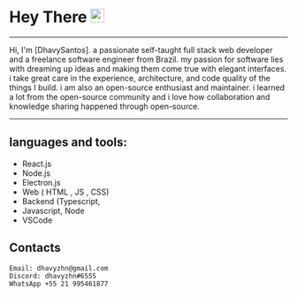 
# Hey There <img src="https://media.giphy.com/media/hvRJCLFzcasrR4ia7z/giphy.gif" width="25px">

***

Hi, I'm [DhavySantos]. a passionate self-taught full stack web developer and a freelance software engineer from Brazil. my passion for software lies with dreaming up ideas and making them come true with elegant interfaces. i take great care in the experience, architecture, and code quality of the things I build. i am also an open-source enthusiast and maintainer. i learned a lot from the open-source community and i love how collaboration and knowledge sharing happened through open-source.

***
## languages and tools:


 - React.js
 - Node.js	 	
 - Electron.js 	
 - Web ( HTML , JS , CSS) 	
 - Backend (Typescript, 
 - Javascript, Node
 - VSCode

## Contacts

	Email: dhavyzhn@gmail.com
	Discord: dhavyzhn#6555
	WhatsApp +55 21 995461877

